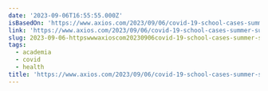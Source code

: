 ```yaml
---
date: '2023-09-06T16:55:55.000Z'
isBasedOn: 'https://www.axios.com/2023/09/06/covid-19-school-cases-summer-surge'
link: 'https://www.axios.com/2023/09/06/covid-19-school-cases-summer-surge'
slug: 2023-09-06-httpswwwaxioscom20230906covid-19-school-cases-summer-surge
tags:
  - academia
  - covid
  - health
title: 'https://www.axios.com/2023/09/06/covid-19-school-cases-summer-surge'
---
```


